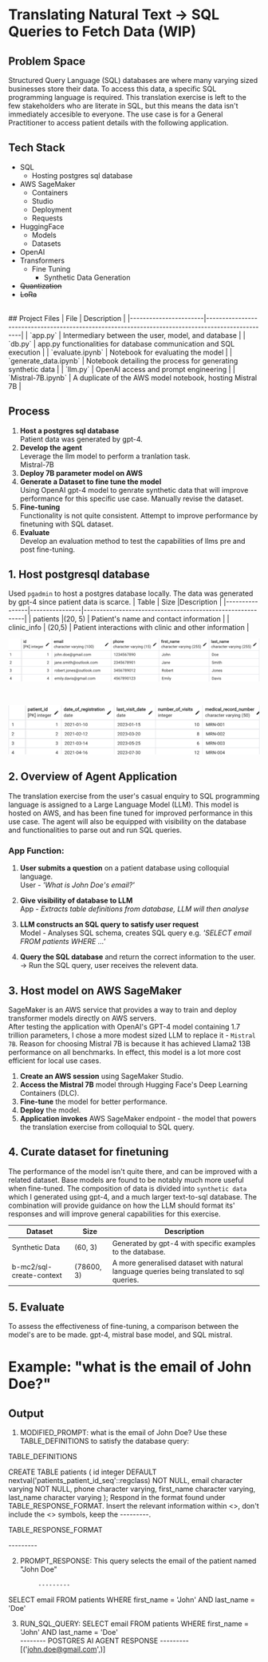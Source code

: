 # Translating Natural Text → SQL Queries to Fetch Data (WIP)

## Problem Space
Structured Query Language (SQL) databases are where many varying sized businesses store their data. To access this data, a specific SQL programming language is required. This translation exercise is left to the few stakeholders who are literate in SQL, but this means the data isn't immediately accesible to everyone. The use case is for a General Practitioner to access patient details with the following application.

## Tech Stack
- SQL
    - Hosting postgres sql database
- AWS SageMaker
    - Containers
    - Studio
    - Deployment
    - Requests
- HuggingFace
    - Models
    - Datasets
- OpenAI
- Transformers
    - Fine Tuning
        - Synthetic Data Generation
- ~~Quantization~~
- ~~LoRa~~
<br>
## Project Files
| File                  | Description                                                                                      |
|-----------------------|--------------------------------------------------------------------------------------------------|
| `app.py`              | Intermediary between the user, model, and database                                               |
| `db.py`               | app.py functionalities for database communication and SQL execution   |
| `evaluate.ipynb`      | Notebook for evaluating the model                                                                |
| `generate_data.ipynb` | Notebook detailing the process for generating synthetic data                                     |
| `llm.py`              | OpenAI access and prompt engineering                                               |
| `Mistral-7B.ipynb`    | A duplicate of the AWS model notebook, hosting Mistral 7B                                        |

## Process
1. **Host a postgres sql database**
<br>Patient data was generated by gpt-4.
2. **Develop the agent**
<br>Leverage the llm model to perform a tranlation task.
<br> Mistral-7B
3. **Deploy 7B parameter model on AWS**
4. **Generate a Dataset to fine tune the model**
<br>Using OpenAI gpt-4 model to genrate synthetic data that will improve performance for this specific use case. Manually revise the dataset.
5. **Fine-tuning**
<br>Functionality is not quite consistent. Attempt to improve performance by finetuning with SQL dataset.
6. **Evaluate**
<br>Develop an evaluation method to test the capabilities of llms pre and post fine-tuning.


## 1. Host postgresql database
Used `pgadmin` to host a postgres database locally. The data was generated by gpt-4 since patient data is scarce.
| Table          | Size          |Description                                               |
|----------------|----------------|-----------------------------------------------------------|
| patients   |(20, 5) | Patient's name and contact information         |
| clinic_info | (20,5) | Patient interactions with clinic and other information     |
<br>

![patients](./assets/patients.png)

<br>

![clinic_info](./assets/clinic_info.png)

## 2. Overview of Agent Application
The translation exercise from the user's casual enquiry to SQL programming language is assigned to a Large Language Model (LLM). This model is hosted on AWS, and has been fine tuned for improved performance in this use case. The agent will also be equipped with visibility on the database and functionalities to parse out and run SQL queries.

### App Function:
1. **User submits a question** on a patient database using colloquial language.
<br>User - *'What is John Doe's email?'*

2. **Give visibility of database to LLM**
<br>App - *Extracts table definitions from database, LLM will then analyse*

3. **LLM constructs an SQL query to satisfy user request**
<br> Model - Analyses SQL schema, creates SQL query e.g.
*'SELECT email FROM patients WHERE ...'*

4. **Query the SQL database** and return the correct information to the user.
<br> → Run the SQL query, user receives the relevent data.




## 3. Host model on AWS SageMaker
SageMaker is an AWS service that provides a way to train and deploy transformer models directly on AWS servers. <br> After testing the application with OpenAI's GPT-4 model containing 1.7 trillion parameters, I chose a more modest sized LLM to replace it - `Mistral 7B`. Reason for choosing Mistral 7B is because it has achieved Llama2 13B performance on all benchmarks. In effect, this model is a lot more cost efficient for local use cases. 

1. **Create an AWS session** using SageMaker Studio.
2. **Access the Mistral 7B** model through Hugging Face's Deep Learning Containers (DLC).
3. **Fine-tune** the model for better performance.
4. **Deploy** the model.
5. **Application invokes** AWS SageMaker endpoint - the model that powers the translation exercise from colloquial to SQL query. 




## 4. Curate dataset for finetuning
The performance of the model isn't quite there, and can be improved with a related dataset. Base models are found to be notably much more useful when fine-tuned. The composition of data is divided into `synthetic data` which I generated using gpt-4, and a much larger text-to-sql database. The combination will provide guidance on how the LLM should format its' responses and will improve general capabilities for this exercise.

| Dataset                | Size | Description |
|------------------------|------|-------------|
| Synthetic Data         | (60, 3)     | Generated by gpt-4 with specific examples to the database.            |
| b-mc2/sql-create-context | (78600, 3)     | A more generalised dataset with natural language queries being translated to sql queries.            |

## 5. Evaluate
To assess the effectiveness of fine-tuning, a comparison between the model's are to be made. gpt-4, mistral base model, and SQL mistral.

# Example: "what is the email of John Doe?"

## Output
1. MODIFIED_PROMPT: what is the email of John Doe? Use these TABLE_DEFINITIONS to satisfy the database query:

TABLE_DEFINITIONS

CREATE TABLE patients (
    id integer DEFAULT nextval('patients_patient_id_seq'::regclass) NOT NULL,
    email character varying NOT NULL,
    phone character varying,
    first_name character varying,
    last_name character varying
); Respond in the format found under TABLE_RESPONSE_FORMAT. Insert the relevant information within <>, don't include the <> symbols, keep the ---------.

TABLE_RESPONSE_FORMAT

<insert an explanation of the sql query as raw text here>
 ---------
<insert sql query exclusively as raw text here>
            
2. PROMPT_RESPONSE: This query selects the email of the patient named "John Doe"

            ---------
SELECT email FROM patients WHERE first_name = 'John' AND last_name = 'Doe'
            
3. RUN_SQL_QUERY: SELECT email FROM patients WHERE first_name = 'John' AND last_name = 'Doe'
<br>-------- POSTGRES AI AGENT RESPONSE ---------<br>
[('john.doe@gmail.com',)]

